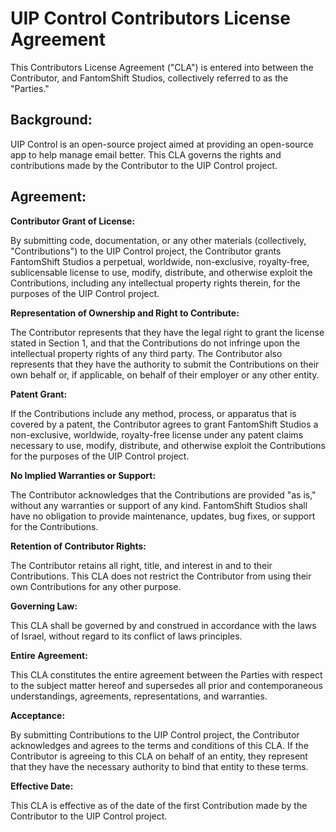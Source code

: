# UIP Control Contributors License Agreement

This Contributors License Agreement ("CLA") is entered into between the Contributor, and FantomShift Studios, collectively referred to as the "Parties."

## Background:

UIP Control is an open-source project aimed at providing an open-source app to help manage email better. This CLA governs the rights and contributions made by the Contributor to the UIP Control project.

## Agreement:

**Contributor Grant of License:**

By submitting code, documentation, or any other materials (collectively, "Contributions") to the UIP Control project, the Contributor grants FantomShift Studios a perpetual, worldwide, non-exclusive, royalty-free, sublicensable license to use, modify, distribute, and otherwise exploit the Contributions, including any intellectual property rights therein, for the purposes of the UIP Control project.

**Representation of Ownership and Right to Contribute:**

The Contributor represents that they have the legal right to grant the license stated in Section 1, and that the Contributions do not infringe upon the intellectual property rights of any third party. The Contributor also represents that they have the authority to submit the Contributions on their own behalf or, if applicable, on behalf of their employer or any other entity.

**Patent Grant:**

If the Contributions include any method, process, or apparatus that is covered by a patent, the Contributor agrees to grant FantomShift Studios a non-exclusive, worldwide, royalty-free license under any patent claims necessary to use, modify, distribute, and otherwise exploit the Contributions for the purposes of the UIP Control project.

**No Implied Warranties or Support:**

The Contributor acknowledges that the Contributions are provided "as is," without any warranties or support of any kind. FantomShift Studios shall have no obligation to provide maintenance, updates, bug fixes, or support for the Contributions.

**Retention of Contributor Rights:**

The Contributor retains all right, title, and interest in and to their Contributions. This CLA does not restrict the Contributor from using their own Contributions for any other purpose.

**Governing Law:**

This CLA shall be governed by and construed in accordance with the laws of Israel, without regard to its conflict of laws principles.

**Entire Agreement:**

This CLA constitutes the entire agreement between the Parties with respect to the subject matter hereof and supersedes all prior and contemporaneous understandings, agreements, representations, and warranties.

**Acceptance:**

By submitting Contributions to the UIP Control project, the Contributor acknowledges and agrees to the terms and conditions of this CLA. If the Contributor is agreeing to this CLA on behalf of an entity, they represent that they have the necessary authority to bind that entity to these terms.

**Effective Date:**

This CLA is effective as of the date of the first Contribution made by the Contributor to the UIP Control project.
